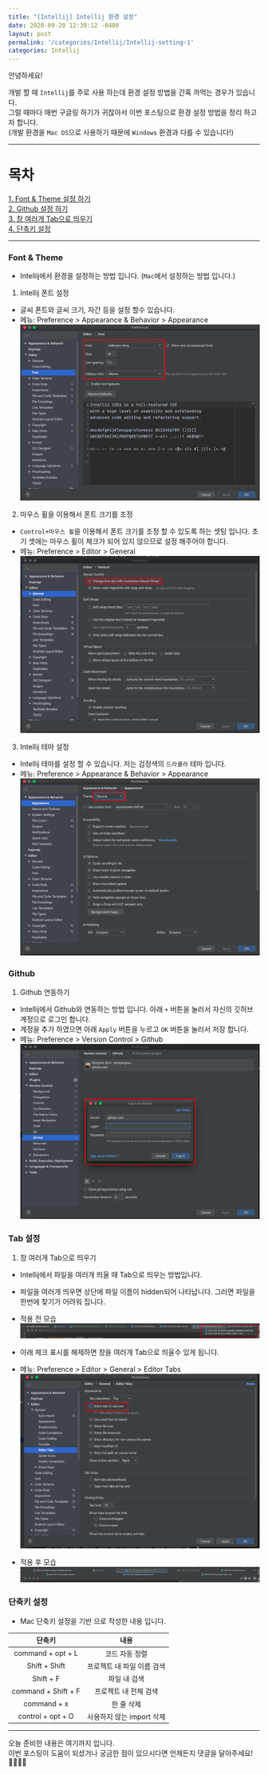 ```yaml
---
title: "[Intellij] Intellij 환경 설정"
date: 2020-09-20 12:39:12 -0400
layout: post
permalink: '/categories/Intellij/Intellij-setting-1'
categories: Intellij
---
```


안녕하세요!

개발 할 때 `Intellij`를 주로 사용 하는데 환경 설정 방법을 간혹 까먹는 경우가 있습니다.  
그럴 때마다 매번 구글링 하기가 귀찮아서 이번 포스팅으로 환경 설정 방법을 정리 하고자 합니다.    
(개발 환경을 `Mac OS`으로 사용하기 때문에 `Windows` 환경과 다를 수 있습니다!)


-----

# 목차
[1. Font & Theme 설정 하기](#Font-&-Theme)  
[2. Github 설정 하기](#Github)  
[3. 창 여러개 Tab으로 띄우기](#Tab-설정)  
[4. 단축키 설정](#단축키-설정)

-----

### Font & Theme
- Intellij에서 환경을 설정하는 방법 입니다. (`Mac`에서 설정하는 방법 입니다.)


1. Intellij 폰트 설정
- 글씨 폰트와 글씨 크기, 자간 등을 설정 할수 있습니다.
- 메뉴: Preference > Appearance & Behavior > Appearance
![Font](/assets/images/intellij/intellij-font-setting.png)


2. 마우스 휠을 이용해서 폰트 크기를 조정
- `Control+마우스 휠`을 이용해서 폰트 크기를 조정 할 수 있도록 하는 셋팅 입니다. 초기 셋에는 마우스 휠이 체크가 되어 있지 않으므로 설정 해주어야 합니다.
- 메뉴: Preference > Editor > General
![Mouse wheel](/assets/images/intellij/intellij-mouse-wheel.png)


3. Intellij 테마 설정
- Intellij 테마를 설정 할 수 있습니다. 저는 검정색의 `드라큘라` 테마 입니다.
- 메뉴: Preference > Appearance & Behavior > Appearance
![Appearance](/assets/images/intellij/intellij-theme-setting.png)


### Github
1. Github 연동하기
- Intellij에서 Github와 연동하는 방법 입니다. 아래 `+` 버튼을 눌러서 자신의 깃허브 계정으로 로그인 합니다.  
- 계정을 추가 하였으면 아래 `Apply` 버튼을 누르고 `OK` 버튼을 눌러서 저장 합니다.
- 메뉴: Preference > Version Control > Github
![Github](/assets/images/intellij/intellij-github-setting.png)


### Tab 설정
1. 창 여러개 Tab으로 띄우기
- Intellij에서 파일을 여러개 띄울 때 Tab으로 띄우는 방법입니다.  
- 파일을 여러개 띄우면 상단에 파일 이름이 hidden되어 나타납니다. 그러면 파일을 한번에 찾기가 어려워 집니다.
- 적용 전 모습
![file1](/assets/images/intellij/intellij-tab-setting.png)

- 아래 체크 표시를 해제하면 창을 여러개 Tab으로 띄울수 있게 됩니다.
- 메뉴: Preference > Editor > General > Editor Tabs
![file2](/assets/images/intellij/intellij-tab-setting-2.png)

- 적용 후 모습
![file3](/assets/images/intellij/intellij-tab-setting-3.png)


### 단축키 설정 
- Mac 단축키 설정을 기반 으로 작성한 내용 입니다.

|        단축키         |              내용            |
|:-------------------:|:---------------------------:|
| command + opt + L   |           코드 자동 정렬        | 
|   Shift + Shift     |     프로젝트 내 파일 이름 검색     |
|   Shift + F         |          파일 내 검색          |
| command + Shift + F |        프로젝트 내 전체 검색     |
|   command + x       |            한 줄 삭제          |
|  control + opt + O  |     사용하지 않는 import 삭제    |



-----



오늘 준비한 내용은 여기까지 입니다.  
이번 포스팅이 도움이 되셨거나 궁금한 점이 있으시다면 언제든지 댓글을 달아주세요!🙋🏻‍♀️💡




